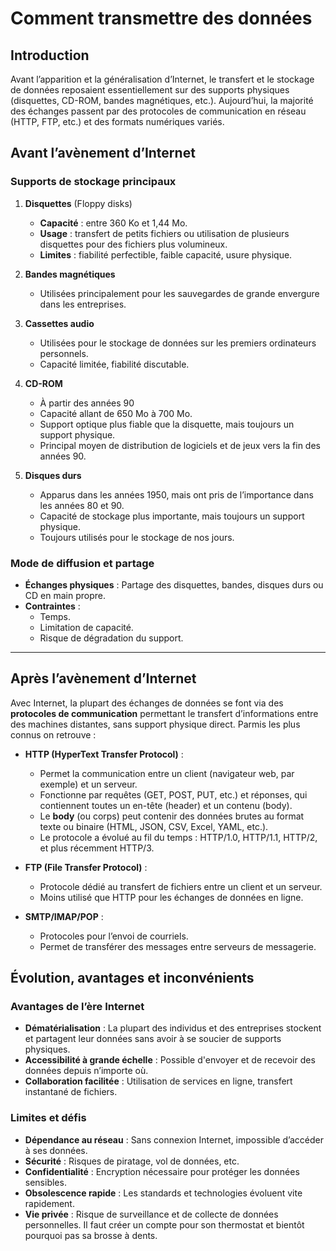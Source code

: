 # Comment transmettre des données

## Introduction

Avant l’apparition et la généralisation d’Internet, le transfert et le stockage de données reposaient essentiellement sur des supports physiques (disquettes, CD-ROM, bandes magnétiques, etc.). Aujourd’hui, la majorité des échanges passent par des protocoles de communication en réseau (HTTP, FTP, etc.) et des formats numériques variés.

## Avant l’avènement d’Internet

### Supports de stockage principaux
1. **Disquettes** (Floppy disks)  
      - **Capacité** : entre 360 Ko et 1,44 Mo.  
      - **Usage** : transfert de petits fichiers ou utilisation de plusieurs disquettes pour des fichiers plus volumineux.  
      - **Limites** : fiabilité perfectible, faible capacité, usure physique.

2. **Bandes magnétiques**  
      - Utilisées principalement pour les sauvegardes de grande envergure dans les entreprises.  

3. **Cassettes audio** 
      - Utilisées pour le stockage de données sur les premiers ordinateurs personnels.
      - Capacité limitée, fiabilité discutable.

4. **CD-ROM** 
      - À partir des années 90
      - Capacité allant de 650 Mo à 700 Mo.  
      - Support optique plus fiable que la disquette, mais toujours un support physique.  
      - Principal moyen de distribution de logiciels et de jeux vers la fin des années 90.

5. **Disques durs**  
      - Apparus dans les années 1950, mais ont pris de l’importance dans les années 80 et 90.
      - Capacité de stockage plus importante, mais toujours un support physique.
      - Toujours utilisés pour le stockage de nos jours.

### Mode de diffusion et partage
- **Échanges physiques** : Partage des disquettes, bandes, disques durs ou CD en main propre.  
- **Contraintes** :  
    - Temps.  
    - Limitation de capacité.
    - Risque de dégradation du support.

---

## Après l’avènement d’Internet

Avec Internet, la plupart des échanges de données se font via des **protocoles
de communication** permettant le transfert d’informations entre des machines
distantes, sans support physique direct. Parmis les plus connus on retrouve :

- **HTTP (HyperText Transfer Protocol)** :  
    - Permet la communication entre un client (navigateur web, par exemple) et un serveur.  
    - Fonctionne par requêtes (GET, POST, PUT, etc.) et réponses, qui contiennent toutes un en-tête (header) et un contenu (body).  
    - Le **body** (ou corps) peut contenir des données brutes au format texte ou binaire (HTML, JSON, CSV, Excel, YAML, etc.).  
    - Le protocole a évolué au fil du temps : HTTP/1.0, HTTP/1.1, HTTP/2, et plus récemment HTTP/3.

- **FTP (File Transfer Protocol)** :
     - Protocole dédié au transfert de fichiers entre un client et un serveur.
     - Moins utilisé que HTTP pour les échanges de données en ligne.

- **SMTP/IMAP/POP** :
     - Protocoles pour l’envoi de courriels.
     - Permet de transférer des messages entre serveurs de messagerie.

## Évolution, avantages et inconvénients

### Avantages de l’ère Internet
- **Dématérialisation** : La plupart des individus et des entreprises stockent et partagent leur données
    sans avoir à se soucier de supports physiques.
- **Accessibilité à grande échelle** : Possible d'envoyer et de recevoir des données depuis n’importe où.  
- **Collaboration facilitée** : Utilisation de services en ligne, transfert instantané de fichiers.

### Limites et défis
- **Dépendance au réseau** : Sans connexion Internet, impossible d’accéder à ses données. 
- **Sécurité** : Risques de piratage, vol de données, etc.  
- **Confidentialité** : Encryption nécessaire pour protéger les données sensibles.  
- **Obsolescence rapide** : Les standards et technologies évoluent vite rapidement.
- **Vie privée** : Risque de surveillance et de collecte de données
  personnelles. Il faut créer un compte pour son thermostat et bientôt pourquoi
  pas sa brosse à dents.
